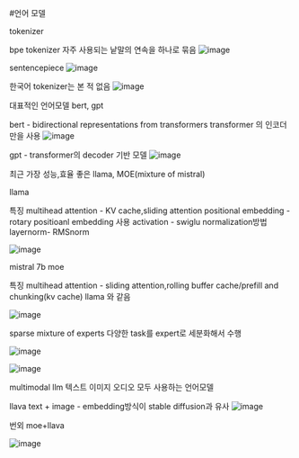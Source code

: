 #언어 모델


tokenizer

bpe tokenizer 자주 사용되는 낱말의 연속을 하나로 묶음
![image](https://github.com/jinuk0211/tokenizer-mini_byte_pair_encoding/assets/150532431/fac54d22-dff8-4bf2-a74d-18dc11efddd8)

sentencepiece
![image](https://github.com/jinuk0211/tokenizer-mini_byte_pair_encoding/assets/150532431/470e1d48-bc89-4af0-9886-c98724375266)

한국어 tokenizer는 본 적 없음
![image](https://github.com/jinuk0211/tokenizer-mini_byte_pair_encoding/assets/150532431/ab5ef23a-f352-4faa-9922-b258fc3cd07c)



대표적인 언어모델 bert, gpt

bert - bidirectional representations from transformers
transformer 의 인코더만을 사용
![image](https://github.com/jinuk0211/tokenizer-mini_byte_pair_encoding/assets/150532431/3cf1fc2e-af6e-4b6d-bc40-c7b59b965050)


gpt -
transformer의 decoder 기반 모델 
![image](https://github.com/jinuk0211/tokenizer-mini_byte_pair_encoding/assets/150532431/c2b74ef2-51be-4bf6-a538-74e0821d8d60)


최근 가장 성능,효율 좋은 llama, MOE(mixture of mistral)



llama 

특징
multihead attention - KV cache,sliding attention
positional embedding - rotary positioanl embedding 사용
activation - swiglu
normalization방법 layernorm- RMSnorm

![image](https://github.com/jinuk0211/tokenizer-mini_byte_pair_encoding/assets/150532431/91f7fb96-7ec7-4746-9354-66ca8d3ef96d)



mistral 7b moe

특징 
multihead attention - sliding attention,rolling buffer cache/prefill and chunking(kv cache) llama 와 같음

![image](https://github.com/jinuk0211/tokenizer-mini_byte_pair_encoding/assets/150532431/606a7d26-00c1-4029-a1af-86a2cd38f870)

sparse mixture of experts
다양한 task를 expert로 세분화해서 수행

![image](https://github.com/jinuk0211/tokenizer-mini_byte_pair_encoding/assets/150532431/d82a0783-6ddf-4562-ba08-134f1c1f924b)

![image](https://github.com/jinuk0211/tokenizer-mini_byte_pair_encoding/assets/150532431/98a48d8d-7c1a-44f1-9f21-dde3584bd3d3)





multimodal llm 
텍스트 이미지 오디오 모두 사용하는 언어모델


llava 
text + image - embedding방식이 stable diffusion과 유사
![image](https://github.com/jinuk0211/tokenizer-mini_byte_pair_encoding/assets/150532431/4d65831c-e04e-403f-b7a4-d1542a329136)


번외 moe+llava

![image](https://github.com/jinuk0211/tokenizer-mini_byte_pair_encoding/assets/150532431/6a0b6d60-e7f9-4fec-8685-5c14bea674da)
